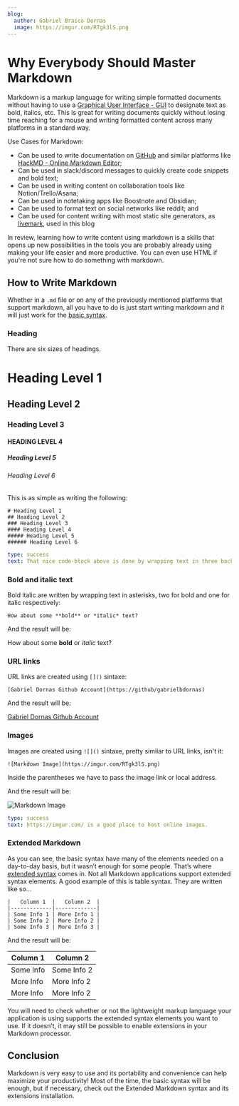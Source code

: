 ```yaml
---
blog:
  author: Gabriel Braico Dornas
  image: https://imgur.com/RTgk3lS.png
---
```


# Why Everybody Should Master Markdown

Markdown is a markup language for writing simple formatted documents without having to use a [Graphical User Interface - GUI](https://en.wikipedia.org/wiki/Graphical_user_interface) to designate text as bold, italics, etc. 
This is great for writing documents quickly without losing time reaching for a mouse and writing formatted content across many platforms in a standard way.

Use Cases for Markdown:

- Can be used to write documentation on [GitHub](https://github.com) and similar platforms like [HackMD - Online Markdown Editor](https://hackmd.io/);
- Can be used in slack/discord messages to quickly create code snippets and bold text;
- Can be used in writing content on collaboration tools like Notion/Trello/Asana;
- Can be used in notetaking apps like Boostnote and Obsidian;
- Can be used to format text on social networks like reddit; and
- Can be used for content writing with most static site generators, as [livemark](https://livemark.frictionlessdata.io/), used in this blog

In review, learning how to write content using markdown is a skills that opens up new possibilities in the tools you are probably already using making your life easier and more productive.
You can even use HTML if you're not sure how to do something with markdown.

## How to Write Markdown

Whether in a `.md` file or on any of the previously mentioned platforms that support markdown, all you have to do is just start writing markdown and it will just work for the [basic syntax](https://www.markdownguide.org/basic-syntax).

### Heading

There are six sizes of headings.

# Heading Level 1
##  Heading Level 2
###  Heading Level 3
####  HEADING LEVEL 4
#####  Heading Level 5
######  Heading Level 6

This is as simple as writing the following:

```
# Heading Level 1
## Heading Level 2
### Heading Level 3
#### Heading Level 4
##### Heading Level 5
###### Heading Level 6
```

```yaml remark
type: success
text: That nice code-block above is done by wrapping text in three backticks (```) before and after the code-block.
```

### Bold and italic text

Bold italic are written by wrapping text in asterisks, two for bold and one for italic respectively:

```
How about some **bold** or *italic* text?
```

And the result will be:

How about some **bold** or *italic* text?

### URL links

URL links are created using `[]()` sintaxe:

```
[Gabriel Dornas Github Account](https://github/gabrielbdornas)
```
And the result will be:

[Gabriel Dornas Github Account](https://github/gabrielbdornas)

### Images

Images are created using `![]()` sintaxe, pretty similar to URL links, isn't it:

```
![Markdown Image](https://imgur.com/RTgk3lS.png)
```

Inside the parentheses we have to pass the image link or local address. 

And the result will be:

![Markdown Image](https://imgur.com/RTgk3lS.png)

```yaml remark
type: success
text: https://imgur.com/ is a good place to host online images.
```

### Extended Markdown

As you can see, the basic syntax have many of the elements needed on a day-to-day basis, but it wasn’t enough for some people. 
That’s where [extended syntax](https://www.markdownguide.org/extended-syntax/#fnref:bignote) comes in.
Not all Markdown applications support extended syntax elements. 
A good example of this is table syntax. They are written like so…

```
|   Column 1  |   Column 2  |
|-------------|-------------|
| Some Info 1 | More Info 1 |
| Some Info 2 | More Info 2 |
| Some Info 3 | More Info 3 |
```

And the result will be:

| Column 1 | Column 2 |
|----------|----------|
| Some Info | Some Info 2 |
| More Info | More Info 2 |
| More Info | More Info 2 |

You will need to check whether or not the lightweight markup language your application is using supports the extended syntax elements you want to use.
If it doesn’t, it may still be possible to enable extensions in your Markdown processor.

## Conclusion

Markdown is very easy to use and its portability and convenience can help maximize your productivity!
Most of the time, the basic syntax will be enough, but if necessary, check out the Extended Markdown syntax and its extensions installation.
